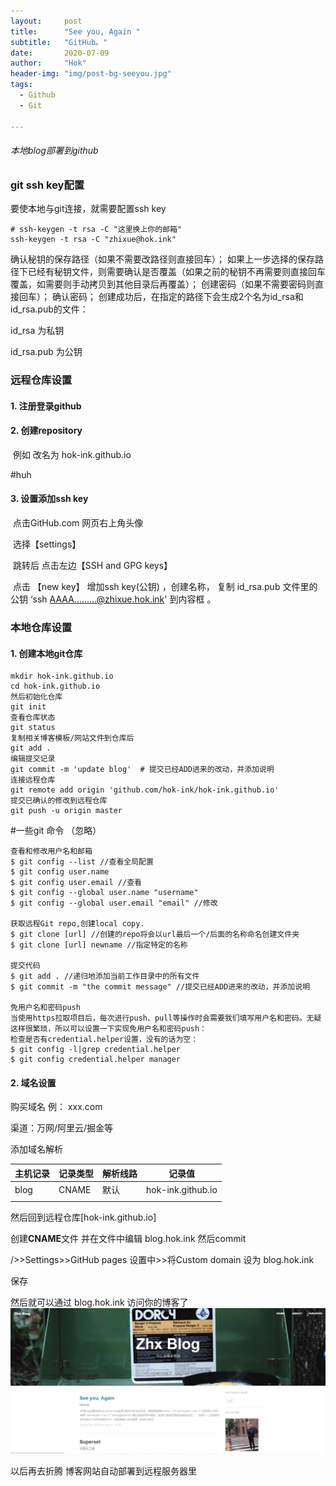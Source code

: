 ```yaml
---
layout:     post
title:      "See you, Again "
subtitle:   "GitHub。"
date:       2020-07-09
author:     "Hok"
header-img: "img/post-bg-seeyou.jpg"
tags:
  - Github
  - Git
    
---
```



###### 本地blog部署到github



###  git ssh key配置

要使本地与git连接，就需要配置ssh key

```
# ssh-keygen -t rsa -C "这里换上你的邮箱"
ssh-keygen -t rsa -C "zhixue@hok.ink"
```

确认秘钥的保存路径（如果不需要改路径则直接回车）；
如果上一步选择的保存路径下已经有秘钥文件，则需要确认是否覆盖（如果之前的秘钥不再需要则直接回车覆盖，如需要则手动拷贝到其他目录后再覆盖）；
创建密码（如果不需要密码则直接回车）；
确认密码；
创建成功后，在指定的路径下会生成2个名为id_rsa和id_rsa.pub的文件：

id_rsa 为私钥

id_rsa.pub 为公钥



### 远程仓库设置

#### 1. 注册登录github

#### 2. 创建repository  

​	例如 改名为 hok-ink.github.io

   #huh

#### 3. 设置添加ssh key

​	点击GitHub.com 网页右上角头像

​	选择【settings】

​	跳转后 点击左边【SSH and GPG keys】

​	点击 【new key】 增加ssh key(公钥) ，创建名称， 复制 id_rsa.pub 文件里的公钥 ‘ssh AAAA.........@zhixue.hok.ink' 到内容框 。



### 本地仓库设置

#### 1. 创建本地git仓库

```
mkdir hok-ink.github.io
cd hok-ink.github.io
然后初始化仓库
git init
查看仓库状态
git status
复制相关博客模板/网站文件到仓库后
git add .
编辑提交记录
git commit -m 'update blog'  # 提交已经ADD进来的改动，并添加说明
连接远程仓库
git remote add origin 'github.com/hok-ink/hok-ink.github.io' 
提交已确认的修改到远程仓库
git push -u origin master
```

#一些git 命令 （忽略）

```
查看和修改用户名和邮箱
$ git config --list //查看全局配置
$ git config user.name
$ git config user.email //查看
$ git config --global user.name "username"
$ git config --global user.email "email" //修改

获取远程Git repo,创建local copy.
$ git clone [url] //创建的repo将会以url最后一个/后面的名称命名创建文件夹
$ git clone [url] newname //指定特定的名称

提交代码
$ git add . //递归地添加当前工作目录中的所有文件
$ git commit -m "the commit message" //提交已经ADD进来的改动，并添加说明

免用户名和密码push
当使用https拉取项目后，每次进行push、pull等操作时会需要我们填写用户名和密码。无疑这样很繁琐，所以可以设置一下实现免用户名和密码push：
检查是否有credential.helper设置，没有的话为空：
$ git config -l|grep credential.helper
$ git config credential.helper manager
```



#### 2. 域名设置 

购买域名   例： xxx.com

渠道：万网/阿里云/掘金等

 添加域名解析

| 主机记录 | 记录类型 | 解析线路 | 记录值            |
| -------- | -------- | -------- | ----------------- |
| blog     | CNAME    | 默认     | hok-ink.github.io |
|          |          |          |                   |

然后回到远程仓库[hok-ink.github.io] 

创建**CNAME**文件   并在文件中编辑 blog.hok.ink   然后commit

/>>Settings>>GitHub pages 设置中>>将Custom domain 设为  blog.hok.ink

保存



然后就可以通过  blog.hok.ink 访问你的博客了![post-seeyou-1](\img\in-post\post-seeyou-1.jpg)



以后再去折腾 博客网站自动部署到远程服务器里

